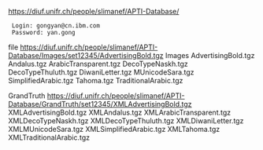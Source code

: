 
https://diuf.unifr.ch/people/slimanef/APTI-Database/

     Login: gongyan@cn.ibm.com
     Password: yan.gong

file 
https://diuf.unifr.ch/people/slimanef/APTI-Database/Images/set12345/AdvertisingBold.tgz
Images
AdvertisingBold.tgz
Andalus.tgz
ArabicTransparent.tgz
DecoTypeNaskh.tgz
DecoTypeThuluth.tgz
DiwaniLetter.tgz
MUnicodeSara.tgz
SimplifiedArabic.tgz
Tahoma.tgz
TraditionalArabic.tgz

GrandTruth
https://diuf.unifr.ch/people/slimanef/APTI-Database/GrandTruth/set12345/XMLAdvertisingBold.tgz
XMLAdvertisingBold.tgz
XMLAndalus.tgz
XMLArabicTransparent.tgz
XMLDecoTypeNaskh.tgz
XMLDecoTypeThuluth.tgz
XMLDiwaniLetter.tgz
XMLMUnicodeSara.tgz
XMLSimplifiedArabic.tgz
XMLTahoma.tgz
XMLTraditionalArabic.tgz 


